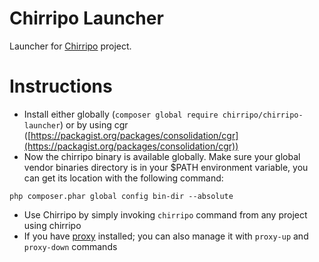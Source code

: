 Chirripo Launcher
=================

Launcher for [Chirripo](https://github.com/chirripo/chirripo) project.

# Instructions

- Install either globally (`composer global require chirripo/chirripo-launcher`) or by using cgr ([https://packagist.org/packages/consolidation/cgr](https://packagist.org/packages/consolidation/cgr))
- Now the chirripo binary is available globally. Make sure your global vendor binaries directory is in your $PATH environment variable, you can get its location with the following command:
```
php composer.phar global config bin-dir --absolute
```
- Use Chirripo by simply invoking `chirripo` command from any project using chirripo
- If you have [proxy](https://github.com/chirripo/chirripo-proxy) installed; you can also manage it with `proxy-up` and `proxy-down` commands
